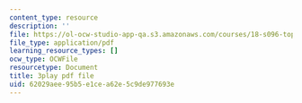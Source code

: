 ```yaml
---
content_type: resource
description: ''
file: https://ol-ocw-studio-app-qa.s3.amazonaws.com/courses/18-s096-topics-in-mathematics-with-applications-in-finance-fall-2013/62029aee95b5e1cea62e5c9de977693e_9G1IDAqrWkg.pdf
file_type: application/pdf
learning_resource_types: []
ocw_type: OCWFile
resourcetype: Document
title: 3play pdf file
uid: 62029aee-95b5-e1ce-a62e-5c9de977693e
---
```

